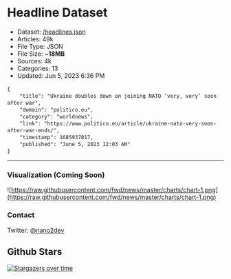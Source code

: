 # Headline Dataset

- Dataset: [/headlines.json](https://raw.githubusercontent.com/fwd/news/master/headlines.json) 
- Articles: 49k
- File Type: JSON
- File Size: ~**18MB**
- Sources: 4k
- Categories: 13
- Updated: Jun 5, 2023 6:36 PM

```
{
    "title": "Ukraine doubles down on joining NATO ‘very, very’ soon after war",
    "domain": "politico.eu",
    "category": "worldnews",
    "link": "https://www.politico.eu/article/ukraine-nato-very-soon-after-war-ends/",
    "timestamp": 1685937817,
    "published": "June 5, 2023 12:03 AM"
}
```

---

### Visualization (Coming Soon)

![https://raw.githubusercontent.com/fwd/news/master/charts/chart-1.png](https://raw.githubusercontent.com/fwd/news/master/charts/chart-1.png)

### Contact 

Twitter: [@nano2dev](https://twitter.com/nano2dev)

## Github Stars

[![Stargazers over time](https://starchart.cc/fwd/news.svg)](https://starchart.cc/fwd/news)
